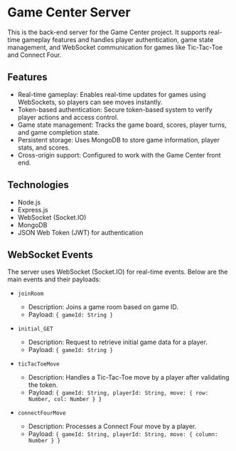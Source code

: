 <h1> Game Center Server </h1>

This is the back-end server for the Game Center project. It supports real-time gameplay features and handles player authentication, game state management, and WebSocket communication for games like Tic-Tac-Toe and Connect Four.


<h2> Features </h2>
<ul>
<li> Real-time gameplay: Enables real-time updates for games using WebSockets, so players can see moves instantly. </li>
<li> Token-based authentication: Secure token-based system to verify player actions and access control. </li>
<li> Game state management: Tracks the game board, scores, player turns, and game completion state. </li>
<li> Persistent storage: Uses MongoDB to store game information, player stats, and scores. </li>
<li> Cross-origin support: Configured to work with the Game Center front end. </li>
</ul>

<h2> Technologies </h2>
<ul>
<li> Node.js </li>
<li> Express.js </li>
<li> WebSocket (Socket.IO) </li>
<li> MongoDB </li>
<li> JSON Web Token (JWT) for authentication </li>
</ul>

<h2> WebSocket Events </h2>

The server uses WebSocket (Socket.IO) for real-time events. Below are the main events and their payloads:
<ul>
<li> <code>joinRoom</code> </li> 
<ul> 
<li> Description: Joins a game room based on game ID. </li>
<li> Payload: <code>{ gameId: String }</code> </li>
  </ul>
</ul>

<ul>
<li> <code>initial_GET</code> </li>
<ul> 
<li> Description: Request to retrieve initial game data for a player. </li>
<li> Payload: <code>{ gameId: String }</code> </li>
  </ul>
</ul>

<ul>
<li> <code>ticTacToeMove</code> </li>  
<ul> 
<li> Description: Handles a Tic-Tac-Toe move by a player after validating the token.</li>
<li> Payload: <code>{ gameId: String, playerId: String, move: { row: Number, col: Number } }</code> </li>
  </ul>
</ul>

<ul>
<li> <code>connectFourMove</code> </li> 
<ul> 
<li> Description: Processes a Connect Four move by a player. </li>
<li> Payload: <code>{ gameId: String, playerId: String, move: { column: Number } }</code> </li>
  </ul>
</ul>


